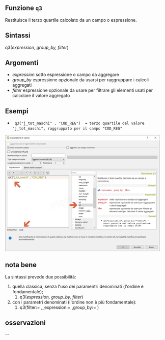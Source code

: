 ## Funzione `q3`

Restituisce il terzo quartile calcolato da un campo o espressione.

## Sintassi

q3(_expression, group_by, filter_)

## Argomenti

* _expression_ sotto espressione o campo da aggregare
* _group_by_ espressione opzionale da usarsi per raggruppare i calcoli aggregati
* _filter_ espressione opzionale da usare per filtrare gli elementi usati per calcolare il valore aggregato

## Esempi

* ` q3("j_tot_maschi" , "COD_REG")  → terzo quartile del valore "j_tot_maschi", raggruppato per il campo "COD_REG"`

![](/img/aggregates/q3/q31.png)

## nota bene

La sintassi prevede due possibilità:
1. quella classica, senza l'uso dei paramentri denominati (l'ordine è fondamentale);
    1. q3(_expression, group_by, filter_)
2. con i parametri denominati (l'ordine non è più fondamentale): 
    1. q3(filter:= ,_expression:= ,group_by:= )

## osservazioni

--